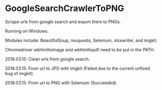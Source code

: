 # GoogleSearchCrawlerToPNG
Scrape urls from google search and export them to PNGs.

Running on Windows.

Modules include: BeautifulSoup, reuquests, Selenium, xlsxwriter, and imgkit.

Chromedriver wkhtmltoimage and wkhtmltopdf need to be put in the PATH.

2018.03.15: Clean urls from google search.

2018.03.15: From url to JPG with imgkit (Failed due to the current unfixed bug of imgkit)

2018.03.15: From url to PNG with Selenium (Succeeded)
